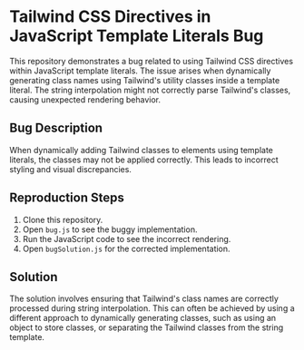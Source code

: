 # Tailwind CSS Directives in JavaScript Template Literals Bug

This repository demonstrates a bug related to using Tailwind CSS directives within JavaScript template literals. The issue arises when dynamically generating class names using Tailwind's utility classes inside a template literal. The string interpolation might not correctly parse Tailwind's classes, causing unexpected rendering behavior.

## Bug Description

When dynamically adding Tailwind classes to elements using template literals, the classes may not be applied correctly. This leads to incorrect styling and visual discrepancies.

## Reproduction Steps

1. Clone this repository.
2. Open `bug.js` to see the buggy implementation.
3. Run the JavaScript code to see the incorrect rendering.
4. Open `bugSolution.js` for the corrected implementation.

## Solution

The solution involves ensuring that Tailwind's class names are correctly processed during string interpolation. This can often be achieved by using a different approach to dynamically generating classes, such as using an object to store classes, or separating the Tailwind classes from the string template.